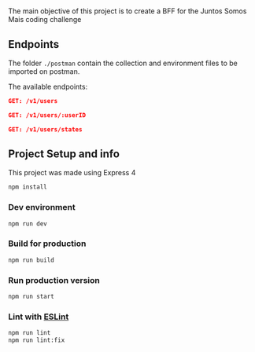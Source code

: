 # <frontend-developer />

The main objective of this project is to create a BFF for the Juntos Somos Mais coding challenge

## Endpoints
The folder `./postman` contain the collection and environment files to be imported on postman.

The available endpoints:

```json
GET: /v1/users

GET: /v1/users/:userID

GET: /v1/users/states
```

## Project Setup and info

This project was made using Express 4

```sh
npm install
```

### Dev environment

```sh
npm run dev
```

### Build for production

```sh
npm run build
```

### Run production version

```sh
npm run start
```

### Lint with [ESLint](https://eslint.org/)

```sh
npm run lint
npm run lint:fix
```
